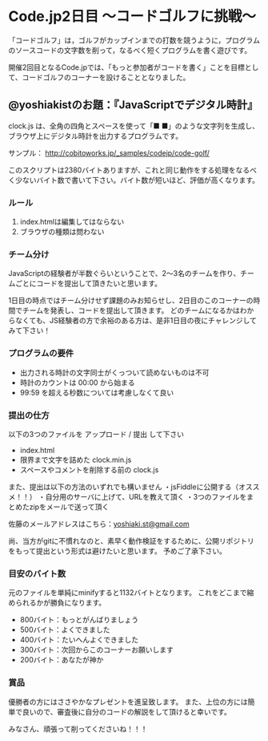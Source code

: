 # Code.jp2日目 〜コードゴルフに挑戦〜

「コードゴルフ」は，ゴルフがカップインまでの打数を競うように，プログラムのソースコードの文字数を削って，なるべく短くプログラムを書く遊びです。

開催2回目となるCode.jpでは、「もっと参加者がコードを書く」ことを目標として、コードゴルフのコーナーを設けることとなりました。




## @yoshiakistのお題：『JavaScriptでデジタル時計』

clock.js は、全角の四角とスペースを使って「■ ■」のような文字列を生成し、ブラウザ上にデジタル時計を出力するプログラムです。

サンプル： http://cobitoworks.jp/_samples/codejp/code-golf/

このスクリプトは2380バイトありますが、これと同じ動作をする処理をなるべく少ないバイト数で書いて下さい。バイト数が短いほど、評価が高くなります。




### ルール
1. index.htmlは編集してはならない
2. ブラウザの種類は問わない

### チーム分け
JavaScriptの経験者が半数ぐらいということで、2〜3名のチームを作り、チームごとにコードを提出して頂きたいと思います。

1日目の時点ではチーム分けせず課題のみお知らせし、2日目のこのコーナーの時間でチームを発表し、コードを提出して頂きます。
どのチームになるかはわからなくても、JS経験者の方で余裕のある方は、是非1日目の夜にチャレンジしてみて下さい！

### プログラムの要件
* 出力される時計の文字同士がくっついて読めないものは不可
* 時計のカウントは 00:00 から始まる
* 99:59 を超える秒数については考慮しなくて良い


### 提出の仕方
以下の3つのファイルを アップロード / 提出 して下さい
* index.html
* 限界まで文字を詰めた clock.min.js
* スペースやコメントを削除する前の clock.js

また、提出は以下の方法のいずれでも構いません
・jsFiddleに公開する（オススメ！！）
・自分用のサーバに上げて、URLを教えて頂く
・3つのファイルをまとめたzipをメールで送って頂く

佐藤のメールアドレスはこちら：yoshiaki.st@gmail.com

尚、当方がgitに不慣れなのと、素早く動作検証をするために、公開リポジトリをもって提出という形式は避けたいと思います。
予めご了承下さい。


### 目安のバイト数
元のファイルを単純にminifyすると1132バイトとなります。
これをどこまで縮められるかが勝負になります。

* 800バイト：もっとがんばりましょう
* 500バイト：よくできました
* 400バイト：たいへんよくできました
* 300バイト：次回からこのコーナーお願いします
* 200バイト：あなたが神か


### 賞品
優勝者の方にはささやかなプレゼントを進呈致します。
また、上位の方には簡単で良いので、審査後に自分のコードの解説をして頂けると幸いです。

みなさん、頑張って削ってくださいね！！！
